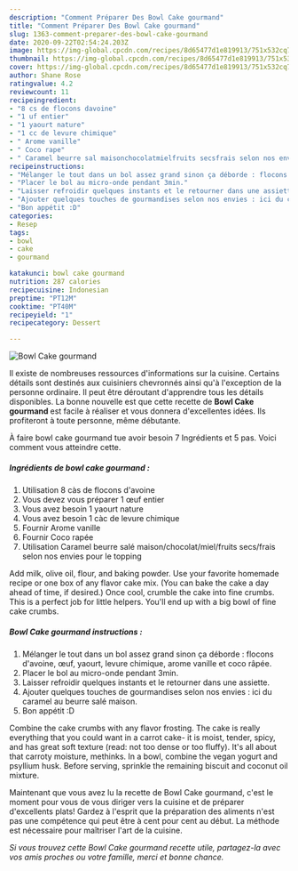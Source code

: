 ```yaml
---
description: "Comment Préparer Des Bowl Cake gourmand"
title: "Comment Préparer Des Bowl Cake gourmand"
slug: 1363-comment-preparer-des-bowl-cake-gourmand
date: 2020-09-22T02:54:24.203Z
image: https://img-global.cpcdn.com/recipes/8d65477d1e819913/751x532cq70/bowl-cake-gourmand-photo-principale-de-la-recette.jpg
thumbnail: https://img-global.cpcdn.com/recipes/8d65477d1e819913/751x532cq70/bowl-cake-gourmand-photo-principale-de-la-recette.jpg
cover: https://img-global.cpcdn.com/recipes/8d65477d1e819913/751x532cq70/bowl-cake-gourmand-photo-principale-de-la-recette.jpg
author: Shane Rose
ratingvalue: 4.2
reviewcount: 11
recipeingredient:
- "8 cs de flocons davoine"
- "1 uf entier"
- "1 yaourt nature"
- "1 cc de levure chimique"
- " Arome vanille"
- " Coco rape"
- " Caramel beurre sal maisonchocolatmielfruits secsfrais selon nos envies pour le topping"
recipeinstructions:
- "Mélanger le tout dans un bol assez grand sinon ça déborde : flocons d&#39;avoine, œuf, yaourt, levure chimique, arome vanille et coco râpée."
- "Placer le bol au micro-onde pendant 3min."
- "Laisser refroidir quelques instants et le retourner dans une assiette."
- "Ajouter quelques touches de gourmandises selon nos envies : ici du caramel au beurre salé maison."
- "Bon appétit :D"
categories:
- Resep
tags:
- bowl
- cake
- gourmand

katakunci: bowl cake gourmand 
nutrition: 287 calories
recipecuisine: Indonesian
preptime: "PT12M"
cooktime: "PT40M"
recipeyield: "1"
recipecategory: Dessert

---
```



![Bowl Cake gourmand](https://img-global.cpcdn.com/recipes/8d65477d1e819913/751x532cq70/bowl-cake-gourmand-photo-principale-de-la-recette.jpg)

Il existe de nombreuses ressources d'informations sur la cuisine. Certains détails sont destinés aux cuisiniers chevronnés ainsi qu'à l'exception de la personne ordinaire. Il peut être déroutant d'apprendre tous les détails disponibles. La bonne nouvelle est que cette recette de <strong> Bowl Cake gourmand </strong> est facile à réaliser et vous donnera d'excellentes idées. Ils profiteront à toute personne, même débutante.

<!--inarticleads1-->

À faire bowl cake gourmand tue avoir besoin 7 Ingrédients et 5 pas. Voici comment vous atteindre cette.

##### Ingrédients de bowl cake gourmand :

1. Utilisation 8 càs de flocons d&#39;avoine
1. Vous devez vous préparer 1 œuf entier
1. Vous avez besoin 1 yaourt nature
1. Vous avez besoin 1 càc de levure chimique
1. Fournir  Arome vanille
1. Fournir  Coco rapée
1. Utilisation  Caramel beurre salé maison/chocolat/miel/fruits secs/frais selon nos envies pour le topping


Add milk, olive oil, flour, and baking powder. Use your favorite homemade recipe or one box of any flavor cake mix. (You can bake the cake a day ahead of time, if desired.) Once cool, crumble the cake into fine crumbs. This is a perfect job for little helpers. You&#39;ll end up with a big bowl of fine cake crumbs. 

<!--inarticleads2-->

##### Bowl Cake gourmand instructions :

1. Mélanger le tout dans un bol assez grand sinon ça déborde : flocons d&#39;avoine, œuf, yaourt, levure chimique, arome vanille et coco râpée.
1. Placer le bol au micro-onde pendant 3min.
1. Laisser refroidir quelques instants et le retourner dans une assiette.
1. Ajouter quelques touches de gourmandises selon nos envies : ici du caramel au beurre salé maison.
1. Bon appétit :D


Combine the cake crumbs with any flavor frosting. The cake is really everything that you could want in a carrot cake- it is moist, tender, spicy, and has great soft texture (read: not too dense or too fluffy). It&#39;s all about that carroty moisture, methinks. In a bowl, combine the vegan yogurt and psyllium husk. Before serving, sprinkle the remaining biscuit and coconut oil mixture. 

<!--inarticleads1-->

<p>
Maintenant que vous avez lu la recette de Bowl Cake gourmand, c'est le moment pour vous de vous diriger vers la cuisine et de préparer d'excellents plats! Gardez à l'esprit que la préparation des aliments n'est pas une compétence qui peut être à cent pour cent au début. La méthode est nécessaire pour maîtriser l'art de la cuisine.
</p>

<p>
<i>Si vous trouvez cette Bowl Cake gourmand recette utile, partagez-la avec vos amis proches ou votre famille, merci et bonne chance.</i>
</p>
